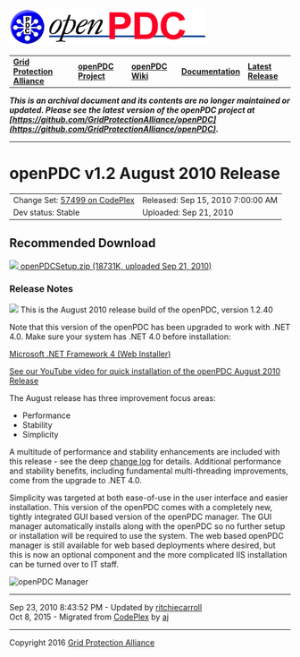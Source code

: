 [![The Open Source Phasor Data Concentrator](openPDC_Logo.png)](openPDC_Home.md "The Open Source Phasor Data Concentrator")

|   |   |   |   |   |
|---|---|---|---|---|
| **[Grid Protection Alliance](http://www.gridprotectionalliance.org "Grid Protection Alliance Home Page")** | **[openPDC Project](https://github.com/GridProtectionAlliance/openPDC "openPDC Project on GitHub")** | **[openPDC Wiki](https://github.com/GridProtectionAlliance/openPDC/wiki)** | **[Documentation](https://github.com/GridProtectionAlliance/openPDC/wiki/Documentation)** | **[Latest Release](https://github.com/GridProtectionAlliance/openPDC/releases "openPDC Releases Home Page")** |

***This is an archival document and its contents are no longer maintained or updated. Please see the latest version of the openPDC project at [https://github.com/GridProtectionAlliance/openPDC](https://github.com/GridProtectionAlliance/openPDC).***

---

# openPDC v1.2 August 2010 Release

|   |   |
|---|---|
| Change Set: [57499 on CodePlex](http://openpdc.codeplex.com/SourceControl/changeset/view/57499) | Released: Sep 15, 2010 7:00:00 AM |
| Dev status:  Stable | Uploaded: Sep 21, 2010 |

## Recommended Download

[![](files/RuntimeBinary.gif) openPDCSetup.zip (18731K, uploaded Sep 21, 2010)](http://openpdc.codeplex.com/downloads/get/151227 "Zip Archive, 18731K uploaded Sep 21, 2010 8:27:42 PM")

### Release Notes

[![](files/project_icon_lrg.gif)]() This is the August 2010 release build of the openPDC, version 1.2.40

Note that this version of the openPDC has been upgraded to work with .NET 4.0. Make sure your system has .NET 4.0 before installation:

[Microsoft .NET Framework 4 (Web Installer)](http://www.microsoft.com/downloads/en/details.aspx?FamilyID=9cfb2d51-5ff4-4491-b0e5-b386f32c0992&amp;displaylang=en)

[See our YouTube video for quick installation of the openPDC August 2010 Release](http://www.youtube.com/watch?v=TmuQD3dluxM")

The August release has three improvement focus areas:

* Performance
* Stability
* Simplicity

A multitude of performance and stability enhancements are included with this release - see the deep [change log](http://openpdc.codeplex.com/SourceControl/list/changesets) for details. Additional performance and stability benefits, including fundamental multi-threading improvements, come from the upgrade to .NET 4.0.

Simplicity was targeted at both ease-of-use in the user interface and easier installation. This version of the openPDC comes with a completely new, tightly integrated GUI based version of the openPDC manager. The GUI manager automatically installs along with the openPDC so no further setup or installation will be required to use the system. The web based openPDC manager is still available for web based deployments where desired, but this is now an optional component and the more complicated IIS installation can be turned over to IT staff.

![](archives/openPDCManager_v1.2_Release.png "openPDC Manager")

---

Sep 23, 2010 8:43:52 PM - Updated by [ritchiecarroll](https://github.com/ritchiecarroll)  
Oct 8, 2015 - Migrated from [CodePlex](http://openpdc.codeplex.com/releases/view/48468) by [aj](https://github.com/ajstadlin)

---

Copyright 2016 [Grid Protection Alliance](http://www.gridprotectionalliance.org)